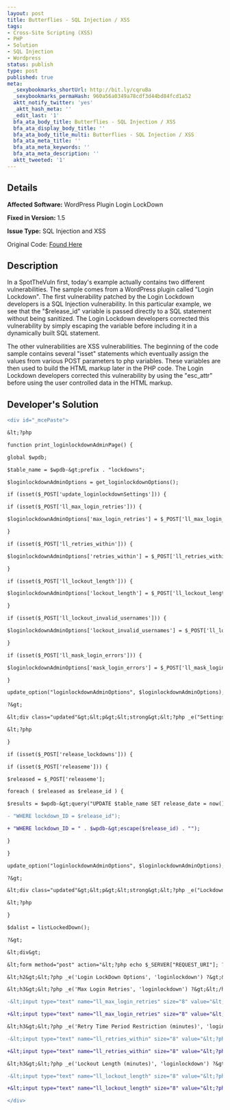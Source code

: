 ```yaml
---
layout: post
title: Butterflies - SQL Injection / XSS
tags:
- Cross-Site Scripting (XSS)
- PHP
- Solution
- SQL Injection
- Wordpress
status: publish
type: post
published: true
meta:
  _sexybookmarks_shortUrl: http://bit.ly/cqruBa
  _sexybookmarks_permaHash: 960a56a0349a78cdf3d44bd84fcd1a52
  aktt_notify_twitter: 'yes'
  _aktt_hash_meta: ''
  _edit_last: '1'
  bfa_ata_body_title: Butterflies - SQL Injection / XSS
  bfa_ata_display_body_title: ''
  bfa_ata_body_title_multi: Butterflies - SQL Injection / XSS
  bfa_ata_meta_title: ''
  bfa_ata_meta_keywords: ''
  bfa_ata_meta_description: ''
  aktt_tweeted: '1'
---
```

## Details
__Affected Software:__ WordPress Plugin Login LockDown

__Fixed in Version:__  1.5

__Issue Type:__ SQL Injection and XSS

Original Code: <a title="Butterflies" href="http://spotthevuln.com/2010/04/butterflies/" target="_blank">Found Here</a>
## Description
In a SpotTheVuln first, today's example actually contains two different vulnerabilities. The sample comes from a WordPress plugin called "Login Lockdown". The first vulnerability patched by the Login Lockdown developers is a SQL Injection vulnerability. In this particular example, we see that the "$release_id" variable is passed directly to a SQL statement without being sanitized. The Login Lockdown developers corrected this vulnerability by simply escaping the variable before including it in a dynamically built SQL statement.

The other vulnerabilities are XSS vulnerabilities. The beginning of the code sample contains several "isset" statements which eventually assign the values from various POST parameters to php variables. These variables are then used to build the HTML markup later in the PHP code. The Login Lockdown developers corrected this vulnerability by using the "esc_attr" before using the user controlled data in the HTML markup.
## Developer's Solution
```diff
<div id="_mcePaste">

&lt;?php

function print_loginlockdownAdminPage() {

global $wpdb;

$table_name = $wpdb-&gt;prefix . "lockdowns";

$loginlockdownAdminOptions = get_loginlockdownOptions();

if (isset($_POST['update_loginlockdownSettings'])) {

if (isset($_POST['ll_max_login_retries'])) {

$loginlockdownAdminOptions['max_login_retries'] = $_POST['ll_max_login_retries'];

}

if (isset($_POST['ll_retries_within'])) {

$loginlockdownAdminOptions['retries_within'] = $_POST['ll_retries_within'];

}

if (isset($_POST['ll_lockout_length'])) {

$loginlockdownAdminOptions['lockout_length'] = $_POST['ll_lockout_length'];

}

if (isset($_POST['ll_lockout_invalid_usernames'])) {

$loginlockdownAdminOptions['lockout_invalid_usernames'] = $_POST['ll_lockout_invalid_usernames'];

}

if (isset($_POST['ll_mask_login_errors'])) {

$loginlockdownAdminOptions['mask_login_errors'] = $_POST['ll_mask_login_errors'];

}

update_option("loginlockdownAdminOptions", $loginlockdownAdminOptions);

?&gt;

&lt;div class="updated"&gt;&lt;p&gt;&lt;strong&gt;&lt;?php _e("Settings Updated.", "loginlockdown");?&gt;&lt;/strong&gt;&lt;/p&gt;&lt;/div&gt;

&lt;?php

}

if (isset($_POST['release_lockdowns'])) {

if (isset($_POST['releaseme'])) {

$released = $_POST['releaseme'];

foreach ( $released as $release_id ) {

$results = $wpdb-&gt;query("UPDATE $table_name SET release_date = now() " .

- "WHERE lockdown_ID = $release_id");

+ "WHERE lockdown_ID = " . $wpdb-&gt;escape($release_id) . "");

}

}

update_option("loginlockdownAdminOptions", $loginlockdownAdminOptions);

?&gt;

&lt;div class="updated"&gt;&lt;p&gt;&lt;strong&gt;&lt;?php _e("Lockdowns Released.", "loginlockdown");?&gt;&lt;/strong&gt;&lt;/p&gt;&lt;/div&gt;

&lt;?php

}

$dalist = listLockedDown();

?&gt;

&lt;div&gt;

&lt;form method="post" action="&lt;?php echo $_SERVER["REQUEST_URI"]; ?&gt;"&gt;

&lt;h2&gt;&lt;?php _e('Login LockDown Options', 'loginlockdown') ?&gt;&lt;/h2&gt;

&lt;h3&gt;&lt;?php _e('Max Login Retries', 'loginlockdown') ?&gt;&lt;/h3&gt;

-&lt;input type="text" name="ll_max_login_retries" size="8" value="&lt;?php echo $loginlockdownAdminOptions['max_login_retries']; ?&gt;"&gt;

+&lt;input type="text" name="ll_max_login_retries" size="8" value="&lt;?php echo esc_attr($loginlockdownAdminOptions['max_login_retries']); ?&gt;"&gt;

&lt;h3&gt;&lt;?php _e('Retry Time Period Restriction (minutes)', 'loginlockdown') ?&gt;&lt;/h3&gt;

-&lt;input type="text" name="ll_retries_within" size="8" value="&lt;?php echo $loginlockdownAdminOptions['retries_within']; ?&gt;"&gt;

+&lt;input type="text" name="ll_retries_within" size="8" value="&lt;?php echo esc_attr($loginlockdownAdminOptions['retries_within']); ?&gt;"&gt;

&lt;h3&gt;&lt;?php _e('Lockout Length (minutes)', 'loginlockdown') ?&gt;&lt;/h3&gt;

-&lt;input type="text" name="ll_lockout_length" size="8" value="&lt;?php echo $loginlockdownAdminOptions['lockout_length']; ?&gt;"&gt;

+&lt;input type="text" name="ll_lockout_length" size="8" value="&lt;?php echo esc_attr($loginlockdownAdminOptions['lockout_length']); ?&gt;"&gt;

</div>
```

